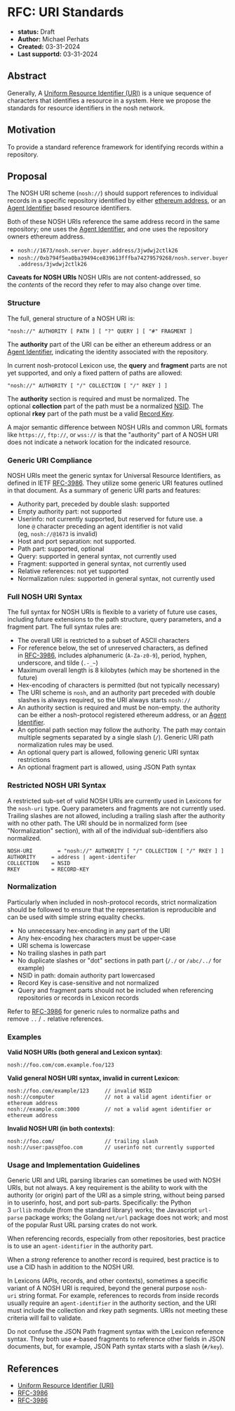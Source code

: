 # RFC: URI Standards
- **status:** Draft
- **Author:** Michael Perhats
- **Created:** 03-31-2024
- **Last supportd:** 03-31-2024

## Abstract
Generally, A [Uniform Resource Identifier (URI)](https://en.wikipedia.org/wiki/Uniform_Resource_Identifier) is a unique sequence of characters that identifies a resource in a system. Here we propose the standards for resource identifiers in the nosh network.

## Motivation
To provide a standard reference framework for identifying records within a repository.

## Proposal
The NOSH URI scheme (`nosh://`) should support references to individual records in a specific repository identified by either [ethereum address](./00003-identity-contracts.md), or an [Agent Identifier](./00003-identity-contracts.md#agent-identifiers) based resource identifiers.

Both of these NOSH URIs reference the same address record in the same repository; one uses the [Agent Identifier](./00003-identity-contracts.md#agent-identifiers), and one uses the repository owners ethereum address.
- `nosh://1673/nosh.server.buyer.address/3jwdwj2ctlk26`
- `nosh://0xb794f5ea0ba39494ce839613fffba74279579268/nosh.server.buyer.address/3jwdwj2ctlk26`

**Caveats for NOSH URIs**
NOSH URIs are not content-addressed, so the _contents_ of the record they refer to may also change over time.

### Structure
The full, general structure of a NOSH URI is:

```shell
"nosh://" AUTHORITY [ PATH ] [ "?" QUERY ] [ "#" FRAGMENT ]
```
The **authority** part of the URI can be either an ethereum address or an [Agent Identifier](./00003-identity-contracts.md#agent-identifiers), indicating the identity associated with the repository. 

In current nosh-protocol Lexicon use, the **query** and **fragment** parts are not yet supported, and only a fixed pattern of paths are allowed:

```shell
"nosh://" AUTHORITY [ "/" COLLECTION [ "/" RKEY ] ]
```

The **authority** section is required and must be normalized. The optional **collection** part of the path must be a normalized [NSID](./00009-namespace-identifiers.md). The optional **rkey** part of the path must be a valid [Record Key](./00007-record-keys.md).

A major semantic difference between NOSH URIs and common URL formats like `https://`, `ftp://`, or `wss://` is that the "authority" part of A NOSH URI does not indicate a network location for the indicated resource.

### Generic URI Compliance
NOSH URIs meet the generic syntax for Universal Resource Identifiers, as defined in IETF [RFC-3986](https://www.rfc-editor.org/rfc/rfc3986). They utilize some generic URI features outlined in that document. As a summary of generic URI parts and features:
- Authority part, preceded by double slash: supported
- Empty authority part: not supported
- Userinfo: not currently supported, but reserved for future use. a lone `@` character preceding an agent identifier is not valid (eg, `nosh://@1673` is invalid)
- Host and port separation: not supported.
- Path part: supported, optional
- Query: supported in general syntax, not currently used
- Fragment: supported in general syntax, not currently used
- Relative references: not yet supported
- Normalization rules: supported in general syntax, not currently used

### Full NOSH URI Syntax
The full syntax for NOSH URIs is flexible to a variety of future use cases, including future extensions to the path structure, query parameters, and a fragment part. The full syntax rules are:

- The overall URI is restricted to a subset of ASCII characters
- For reference below, the set of unreserved characters, as defined in [RFC-3986](https://www.rfc-editor.org/rfc/rfc3986), includes alphanumeric (`A-Za-z0-9`), period, hyphen, underscore, and tilde (`.-_~`)
- Maximum overall length is 8 kilobytes (which may be shortened in the future)
- Hex-encoding of characters is permitted (but not typically necessary)
- The URI scheme is `nosh`, and an authority part preceded with double slashes is always required, so the URI always starts `nosh://`
- An authority section is required and must be non-empty. the authority can be either a nosh-protocol registered ethereum address, or an [Agent Identifier](./00003-identity-contracts.md#agent-identifiers). 
- An optional path section may follow the authority. The path may contain multiple segments separated by a single slash (`/`). Generic URI path normalization rules may be used.
- An optional query part is allowed, following generic URI syntax restrictions
- An optional fragment part is allowed, using JSON Path syntax

### Restricted NOSH URI Syntax
A restricted sub-set of valid NOSH URIs are currently used in Lexicons for the `nosh-uri` type. Query parameters and fragments are not currently used. Trailing slashes are not allowed, including a trailing slash after the authority with no other path. The URI should be in normalized form (see "Normalization" section), with all of the individual sub-identifiers also normalized.

```shell
NOSH-URI        = "nosh://" AUTHORITY [ "/" COLLECTION [ "/" RKEY ] ]
AUTHORITY     = address | agent-identifer
COLLECTION    = NSID
RKEY          = RECORD-KEY
```

### Normalization
Particularly when included in nosh-protocol records, strict normalization should be followed to ensure that the representation is reproducible and can be used with simple string equality checks.

- No unnecessary hex-encoding in any part of the URI
- Any hex-encoding hex characters must be upper-case
- URI schema is lowercase
- No trailing slashes in path part
- No duplicate slashes or "dot" sections in path part (`/./` or `/abc/../` for example)
- NSID in path: domain authority part lowercased
- Record Key is case-sensitive and not normalized
- Query and fragment parts should not be included when referencing repositories or records in Lexicon records

Refer to [RFC-3986](https://www.rfc-editor.org/rfc/rfc3986) for generic rules to normalize paths and remove `..` / `.` relative references.

### Examples

**Valid NOSH URIs (both general and Lexicon syntax)**:
```shell
nosh://foo.com/com.example.foo/123
```

**Valid general NOSH URI syntax, invalid in current Lexicon**:
```shell
nosh://foo.com/example/123     // invalid NSID
nosh://computer                // not a valid agent identifier or ethereum address
nosh://example.com:3000        // not a valid agent identifier or ethereum address
```

**Invalid NOSH URI (in both contexts)**:
```shell
nosh://foo.com/                // trailing slash
nosh://user:pass@foo.com       // userinfo not currently supported
```

### Usage and Implementation Guidelines
Generic URI and URL parsing libraries can sometimes be used with NOSH URIs, but not always. A key requirement is the ability to work with the authority (or origin) part of the URI as a simple string, without being parsed in to userinfo, host, and port sub-parts. Specifically: the Python 3 `urllib` module (from the standard library) works; the Javascript `url-parse` package works; the Golang `net/url` package does not work; and most of the popular Rust URL parsing crates do not work.

When referencing records, especially from other repositories, best practice is to use an `agent-identifier` in the authority part. 

When a _strong_ reference to another record is required, best practice is to use a CID hash in addition to the NOSH URI.

In Lexicons (APIs, records, and other contexts), sometimes a specific variant of A NOSH URI is required, beyond the general purpose `nosh-uri` string format. For example, references to records from inside records usually require an `agent-identifier` in the authority section, and the URI must include the collection and rkey path segments. URIs not meeting these criteria will fail to validate.

Do not confuse the JSON Path fragment syntax with the Lexicon reference syntax. They both use `#`-based fragments to reference other fields in JSON documents, but, for example, JSON Path syntax starts with a slash (`#/key`).

## References
- [Uniform Resource Identifier (URI)](https://en.wikipedia.org/wiki/Uniform_Resource_Identifier)
- [RFC-3986](https://www.rfc-editor.org/rfc/rfc3986)
- [RFC-3986](https://www.rfc-editor.org/rfc/rfc3986)